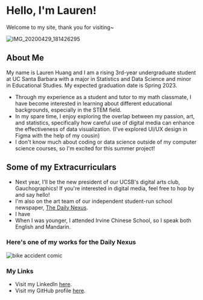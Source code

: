 # Hello, I'm Lauren!
Welcome to my site, thank you for visiting~

![IMG_20200429_181426295](https://user-images.githubusercontent.com/81484862/123365368-ffb00300-d52a-11eb-86f6-c831a9724db8.jpg)

## About Me
My name is Lauren Huang and I am a rising 3rd-year undergraduate student at UC Santa Barbara with a major in Statistics and Data Science and minor in Educational Studies.
My expected graduation date is Spring 2023.
- Through my experience as a student and tutor to my math classmate, I have become interested in learning about different educational backgrounds, especially in the STEM field.
- In my spare time, I enjoy exploring the overlap between my passion, art, and statistics, specifically how careful use of digital media can enhance the effectiveness of data visualization. (I've explored UI/UX design in Figma with the help of my cousin)
- I don't know much about coding or data science outside of my computer science courses, so I'm excited for this summer project!

## Some of my Extracurriculars
- Next year, I'll be the new president of our UCSB's digital arts club, Gauchographics! If you're interested in digital media, feel free to hop by and say hello!
- I'm also on the art team of our independent student-run school newspaper, [The Daily Nexus](https://dailynexus.com/).
- I have 
- When I was younger, I attended Irvine Chinese School, so I speak both English and Mandarin.

### Here's one of my works for the Daily Nexus
![bike accident comic](https://user-images.githubusercontent.com/81484862/123724118-a0126a00-d840-11eb-864c-ade066b11d11.png)


### My Links
- Visit my LinkedIn [here](https://www.linkedin.com/in/lauren-huang-b527211a9/).
- Visit my GitHub profile [here](https://github.com/laurenrhuang).

